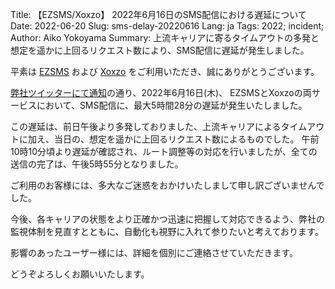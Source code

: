 Title: 【EZSMS/Xoxzo】 2022年6月16日のSMS配信における遅延について
Date: 2022-06-20
Slug: sms-delay-20220616
Lang: ja
Tags: 2022; incident;
Author: Aiko Yokoyama
Summary: 上流キャリアに寄るタイムアウトの多発と想定を遥かに上回るリクエスト数により、SMS配信に遅延が発生しました。

平素は [EZSMS](https://www.ezsms.biz/ja/) および [Xoxzo](https://www.xoxzo.com/ja/) をご利用いただき、誠にありがとうございます。

[弊社ツイッターにて通知](https://twitter.com/xoxzocom/status/1537357487632171008 )の通り、2022年6月16日(木)、
EZSMSとXoxzoの両サービスにおいて、SMS配信に、最大5時間28分の遅延が発生いたしました。

この遅延は、前日午後より多発しておりました、上流キャリアによるタイムアウトに加え、当日の、想定を遥かに上回るリクエスト数によるものでした。
午前10時10分頃より遅延が確認され、ルート調整等の対応を行いましたが、全ての送信の完了は、午後5時55分となりました。

ご利用のお客様には、多大なご迷惑をおかけいたしまして申し訳ございませんでした。

今後、各キャリアの状態をより正確かつ迅速に把握して対応できるよう、弊社の監視体制を見直すとともに、自動化も視野に入れて参りたいと考えております。

影響のあったユーザー様には、詳細を個別にご連絡させていただきます。

どうぞよろしくお願いいたします。
